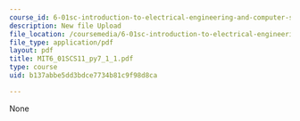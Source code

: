 ```yaml
---
course_id: 6-01sc-introduction-to-electrical-engineering-and-computer-science-i-spring-2011
description: New file Upload
file_location: /coursemedia/6-01sc-introduction-to-electrical-engineering-and-computer-science-i-spring-2011/b137abbe5dd3bdce7734b81c9f98d8ca_MIT6_01SCS11_py7_1_1.pdf
file_type: application/pdf
layout: pdf
title: MIT6_01SCS11_py7_1_1.pdf
type: course
uid: b137abbe5dd3bdce7734b81c9f98d8ca

---
```

None